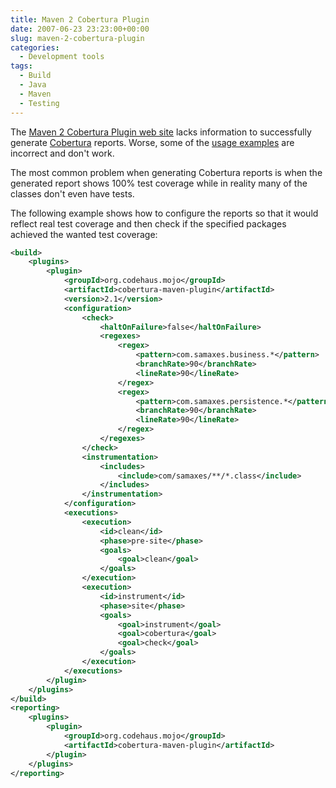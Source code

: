 ```yaml
---
title: Maven 2 Cobertura Plugin
date: 2007-06-23 23:23:00+00:00
slug: maven-2-cobertura-plugin
categories:
  - Development tools
tags:
  - Build
  - Java
  - Maven
  - Testing
---
```


The [Maven 2 Cobertura Plugin web site](http://mojo.codehaus.org/cobertura-maven-plugin/) lacks information to successfully generate [Cobertura](http://cobertura.sourceforge.net/) reports. Worse, some of the [usage examples](http://mojo.codehaus.org/cobertura-maven-plugin/usage.html) are incorrect and don't work.

The most common problem when generating Cobertura reports is when the generated report shows 100% test coverage while in reality many of the classes don't even have tests.

The following example shows how to configure the reports so that it would reflect real test coverage and then check if the specified packages achieved the wanted test coverage:

```xml
<build>
    <plugins>
        <plugin>
            <groupId>org.codehaus.mojo</groupId>
            <artifactId>cobertura-maven-plugin</artifactId>
            <version>2.1</version>
            <configuration>
                <check>
                    <haltOnFailure>false</haltOnFailure>
                    <regexes>
                        <regex>
                            <pattern>com.samaxes.business.*</pattern>
                            <branchRate>90</branchRate>
                            <lineRate>90</lineRate>
                        </regex>
                        <regex>
                            <pattern>com.samaxes.persistence.*</pattern>
                            <branchRate>90</branchRate>
                            <lineRate>90</lineRate>
                        </regex>
                    </regexes>
                </check>
                <instrumentation>
                    <includes>
                        <include>com/samaxes/**/*.class</include>
                    </includes>
                </instrumentation>
            </configuration>
            <executions>
                <execution>
                    <id>clean</id>
                    <phase>pre-site</phase>
                    <goals>
                        <goal>clean</goal>
                    </goals>
                </execution>
                <execution>
                    <id>instrument</id>
                    <phase>site</phase>
                    <goals>
                        <goal>instrument</goal>
                        <goal>cobertura</goal>
                        <goal>check</goal>
                    </goals>
                </execution>
            </executions>
        </plugin>
    </plugins>
</build>
<reporting>
    <plugins>
        <plugin>
            <groupId>org.codehaus.mojo</groupId>
            <artifactId>cobertura-maven-plugin</artifactId>
        </plugin>
    </plugins>
</reporting>
```
